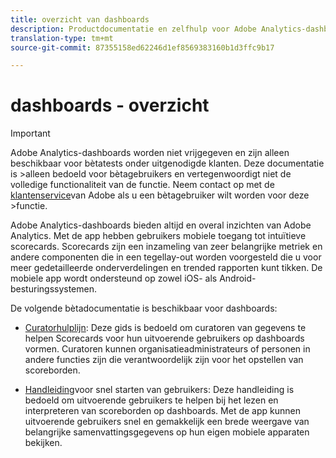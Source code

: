 ```yaml
---
title: overzicht van dashboards
description: Productdocumentatie en zelfhulp voor Adobe Analytics-dashboards
translation-type: tm+mt
source-git-commit: 87355158ed62246d1ef8569383160b1d3ffc9b17

---
```



# dashboards - overzicht

>[!IMPORTANT]
>
>Adobe Analytics-dashboards worden niet vrijgegeven en zijn alleen beschikbaar voor bètatests onder uitgenodigde klanten. Deze documentatie is >alleen bedoeld voor bètagebruikers en vertegenwoordigt niet de volledige functionaliteit van de functie. Neem contact op met de [klantenservice](https://helpx.adobe.com/nl/contact/enterprise-support.ec.html)van Adobe als u een bètagebruiker wilt worden voor deze >functie.

Adobe Analytics-dashboards bieden altijd en overal inzichten van Adobe Analytics. Met de app hebben gebruikers mobiele toegang tot intuïtieve scorecards. Scorecards zijn een inzameling van zeer belangrijke metriek en andere componenten die in een tegellay-out worden voorgesteld die u voor meer gedetailleerde onderverdelingen en trended rapporten kunt tikken. De mobiele app wordt ondersteund op zowel iOS- als Android-besturingssystemen.

De volgende bètadocumentatie is beschikbaar voor dashboards:

* [Curatorhulplijn](https://docs.adobe.com/content/help/en/analytics/analyze/mobapp/curator.html): Deze gids is bedoeld om curatoren van gegevens te helpen Scorecards voor hun uitvoerende gebruikers op dashboards vormen. Curatoren kunnen organisatieadministrateurs of personen in andere functies zijn die verantwoordelijk zijn voor het opstellen van scoreborden.

* [Handleiding](https://docs.adobe.com/content/help/en/analytics/analyze/mobapp/executive.html)voor snel starten van gebruikers: Deze handleiding is bedoeld om uitvoerende gebruikers te helpen bij het lezen en interpreteren van scoreborden op dashboards. Met de app kunnen uitvoerende gebruikers snel en gemakkelijk een brede weergave van belangrijke samenvattingsgegevens op hun eigen mobiele apparaten bekijken.
